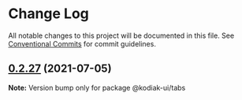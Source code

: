 # Change Log

All notable changes to this project will be documented in this file.
See [Conventional Commits](https://conventionalcommits.org) for commit guidelines.

## [0.2.27](https://github.com/skyverge/kodiak-ui/compare/@kodiak-ui/tabs@0.2.26...@kodiak-ui/tabs@0.2.27) (2021-07-05)

**Note:** Version bump only for package @kodiak-ui/tabs
